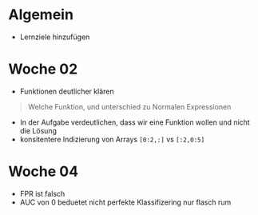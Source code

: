 # Algemein
- Lernziele hinzufügen

# Woche 02
- Funktionen deutlicher klären
> Welche Funktion, und unterschied zu Normalen Expressionen
- In der Aufgabe verdeutlichen, dass wir eine Funktion wollen und nicht die Lösung
- konsitentere Indizierung von Arrays `[0:2,:]` vs `[:2,0:5]`

# Woche 04
-  FPR ist falsch
-  AUC von 0 beduetet nicht perfekte Klassifizering nur flasch rum

